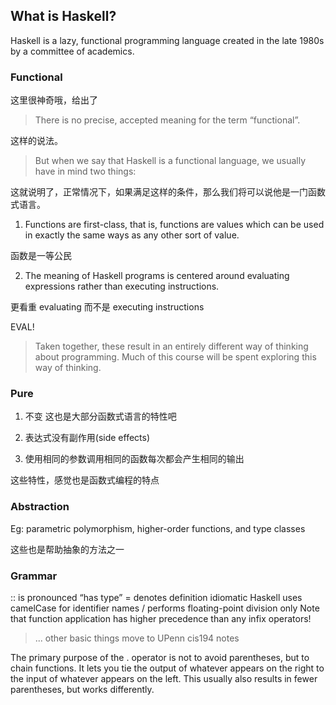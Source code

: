 ## What is Haskell?
Haskell is a lazy, functional programming language created in the late 1980s by a committee of academics.

### Functional

这里很神奇哦，给出了

> There is no precise, accepted meaning for the term “functional”. 

这样的说法。

> But when we say that Haskell is a functional language, we usually have in mind two things:

这就说明了，正常情况下，如果满足这样的条件，那么我们将可以说他是一门函数式语言。

1. Functions are first-class, that is, functions are values which can be used in exactly the same ways as any other sort of value.

函数是一等公民

2. The meaning of Haskell programs is centered around evaluating expressions rather than executing instructions.

更看重 evaluating 而不是 executing instructions

EVAL!

> Taken together, these result in an entirely different way of thinking about programming. Much of this course will be spent exploring this way of thinking.

### Pure
1. 不变
   这也是大部分函数式语言的特性吧

2. 表达式没有副作用(side effects)
   
3. 使用相同的参数调用相同的函数每次都会产生相同的输出

这些特性，感觉也是函数式编程的特点

### Abstraction

Eg:
parametric polymorphism, higher-order functions, and type classes 

这些也是帮助抽象的方法之一

### Grammar

:: is pronounced “has type”
= denotes definition
idiomatic Haskell uses camelCase for identifier names
/ performs floating-point division only
Note that function application has higher precedence than any infix operators!

> ... other basic things move to UPenn cis194 notes


The primary purpose of the . operator is not to avoid parentheses, but to chain functions. It lets you tie the output of whatever appears on the right to the input of whatever appears on the left. This usually also results in fewer parentheses, but works differently.
